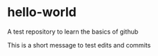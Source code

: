 # hello-world
A test repository to learn the basics of github

This is a short message to test edits and commits
